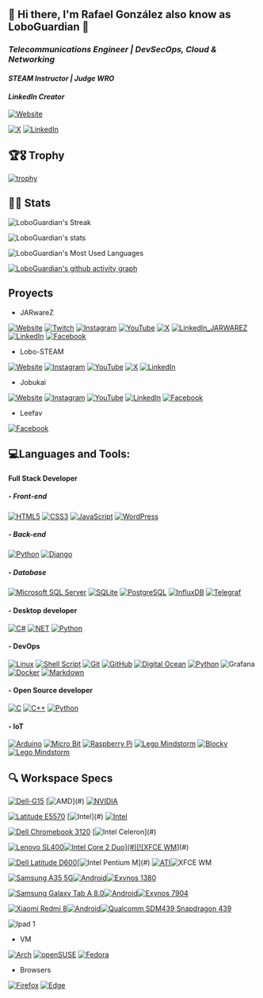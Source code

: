  ## 👋 Hi there, I'm Rafael González also know as LoboGuardian 🐺
 
### *Telecommunications Engineer | DevSecOps, Cloud & Networking* 
#### *STEAM Instructor | Judge WRO*
#### *LinkedIn Creator* 
<!-- #### Mobile developer | UI/UX Designer* -->
<!-- #### *AI Specialist | Data Scientist | -->

<!-- <p align="center"><a href="#"><img src="#" height="100%" width="100%" /></a></p> -->
[![Website](https://img.shields.io/badge/loboguardian.com-000000?style=for-the-badge&logo=About.me&logoColor=white&labelColor=101010)](https://loboguardian.github.io/)
<!-- [![Instagram](https://img.shields.io/badge/Instagram-E4405F?style=for-the-badge&logo=instagram&logoColor=white)](https://instagram.com/LoboGuardian_) -->
<!-- [![YouTube](https://img.shields.io/badge/html5-%23E34F26.svg?style=for-the-badge&logo=html5&logoColor=white&labelColor=101010)](https://www.youtube.com/@LoboGuardian) -->
[![X](https://img.shields.io/badge/X-000000?style=for-the-badge&logo=X&logoColor=white&labelColor=101010)](https://x.com/LoboGuardian_)
[![LinkedIn](https://img.shields.io/badge/linkedin-%230077B5.svg?style=for-the-badge&logo=linkedin&logoColor=white&labelColor=101010)](https://www.linkedin.com/in/gonzalezrbx/)

<!-- 
💬 Ask me about Java, Spring, Python, Golang, Javascript, React, AWS, Docker

📄 Know about my experiences https://linkedin.com/in/gonzalezrbx
 -->
## 🏆🎖 Trophy 
[![trophy](https://github-profile-trophy.vercel.app/?username=loboguardian)](https://github.com/ryo-ma/github-profile-trophy)

## 🧮📝 Stats 
![LoboGuardian's Streak](https://github-readme-streak-stats.herokuapp.com/?user=loboguardian&theme=react&layout=compact&hide_border=true)

![LoboGuardian's stats](https://github-readme-stats.vercel.app/api?username=loboguardian&count_private=true&show_icons=true&theme=react)

![LoboGuardian's Most Used Languages](https://github-readme-stats.vercel.app/api/top-langs/?username=loboguardian&langs_count=15&theme=react&layout=compact&hide=)

[![LoboGuardian's github activity graph](https://github-readme-activity-graph.vercel.app/graph?username=loboguardian&theme=react)](https://github.com/ashutosh00710/github-readme-activity-graph)
<!-- https://github.com/ashutosh00710/github-readme-activity-graph -->

<!-- ### :zap: Recent Activity -->
<!-- https://github.com/jamesgeorge007/github-activity-readme -->
<!--START_SECTION:activity-->
<!-- 
1. 
2. 
3. 
4. 
5.  -->


<!--END_SECTION:activity-->

<!-- <img src="https://komarev.com/ghpvc/?username=loboguardian&label=Profile%20views&color=0e75b6&style=flat-square" alt="loboguardian profile view count" /></p> -->

## Proyects

- JARwareZ

[![Website](https://img.shields.io/badge/JARwareZ.com-000000?style=for-the-badge&logo=About.me&logoColor=white&labelColor=101010)](https://www.jarwarez.com)
[![Twitch](https://img.shields.io/badge/Twitch-9146FF?style=for-the-badge&logo=twitch&logoColor=white&labelColor=101010)](https://www.twitch.tv/jarwarez)
[![Instagram](https://img.shields.io/badge/Instagram-E4405F?style=for-the-badge&logo=instagram&logoColor=white&labelColor=101010)](https://instagram.com/JARwareZ)
[![YouTube](https://img.shields.io/badge/YouTube-FF0000?style=for-the-badge&logo=youtube&logoColor=white&logoColor=white&labelColor=101010)](https://www.youtube.com/@JARwareZ)
[![X](https://img.shields.io/badge/X-000000?style=for-the-badge&logo=X&logoColor=white&labelColor=101010)](https://x.com/JARwareZ)
[![LinkedIn_JARWAREZ](https://img.shields.io/badge/linkedin_JARWAREZ-%230077B5.svg?style=for-the-badge&logo=linkedin&logoColor=white&labelColor=101010)](https://www.linkedin.com/company/jarwarez/)
[![LinkedIn](https://img.shields.io/badge/linkedin-%230077B5.svg?style=for-the-badge&logo=linkedin&logoColor=white&labelColor=101010)](https://www.linkedin.com/in/gonzalezrbx/)
[![Facebook](https://img.shields.io/badge/Facebook-1877F2?style=for-the-badge&logo=facebook&logoColor=white&labelColor=101010)](https://www.facebook.com/JARwareZ/)
    
- Lobo-STEAM

[![Website](https://img.shields.io/badge/lobo__steam.com-000000?style=for-the-badge&logo=About.me&logoColor=white&labelColor=101010)](https://www.lobosteam.com)
[![Instagram](https://img.shields.io/badge/Instagram-E4405F?style=for-the-badge&logo=instagram&logoColor=white&labelColor=101010)](https://instagram.com/lobo_steam)
[![YouTube](https://img.shields.io/badge/YouTube-FF0000?style=for-the-badge&logo=youtube&logoColor=white&logoColor=white&labelColor=101010)](https://www.youtube.com/@lobo_steam)
[![X](https://img.shields.io/badge/X-000000?style=for-the-badge&logo=X&logoColor=white&labelColor=101010)](https://x.com/lobo_steam)
[![LinkedIn](https://img.shields.io/badge/linkedin-%230077B5.svg?style=for-the-badge&logo=linkedin&logoColor=white&labelColor=101010)](https://www.linkedin.com/in/gonzalezrbx/)

- Jobukai

[![Website](https://img.shields.io/badge/jobukai.com-000000?style=for-the-badge&logo=About.me&logoColor=white&labelColor=101010)](https://www.jobukai.com)
[![Instagram](https://img.shields.io/badge/Instagram-E4405F?style=for-the-badge&logo=instagram&logoColor=white&labelColor=101010)](https://instagram.com/jobukai)
[![YouTube](https://img.shields.io/badge/YouTube-FF0000?style=for-the-badge&logo=youtube&logoColor=white&logoColor=white&labelColor=101010)](https://www.youtube.com/@jobukai)
[![LinkedIn](https://img.shields.io/badge/linkedin-%230077B5.svg?style=for-the-badge&logo=linkedin&logoColor=white&labelColor=101010)](https://www.linkedin.com/in/gonzalezrbx/)
[![Facebook](https://img.shields.io/badge/Facebook-1877F2?style=for-the-badge&logo=facebook&logoColor=white&labelColor=101010)](https://www.facebook.com/jobukai/)


- Leefav

[![Facebook](https://img.shields.io/badge/Facebook-1877F2?style=for-the-badge&logo=facebook&logoColor=white&labelColor=101010)](https://www.facebook.com/Leefav77/)

## 💻Languages and Tools:
#### Full Stack Developer

##### - Front-end

[![HTML5](https://img.shields.io/badge/html5-%23E34F26.svg?style=for-the-badge&logo=html5&logoColor=white&labelColor=101010)](https://html.spec.whatwg.org/) [![CSS3](https://img.shields.io/badge/css3-%231572B6.svg?style=for-the-badge&logo=css3&logoColor=white&labelColor=101010)](https://www.w3.org/TR/CSS/#css) [![JavaScript](https://img.shields.io/badge/JavaScript-F7DF1E?style=for-the-badge&logo=javascript&logoColor=white&labelColor=101010)](https://developer.mozilla.org/en-US/docs/Web/JavaScript) [![WordPress](https://img.shields.io/badge/WordPress-%23117AC9.svg?style=for-the-badge&logo=WordPress&logoColor=white&labelColor=101010)]()

##### - Back-end

[![Python](https://img.shields.io/badge/Python-yellow?style=for-the-badge&logo=python&logoColor=white&labelColor=101010)](https://www.python.org) [![Django](https://img.shields.io/badge/django-%23092E20.svg?style=for-the-badge&logo=django&logoColor=white&labelColor=101010)](https://www.djangoproject.com/)

##### - Database

[![Microsoft SQL Server](https://img.shields.io/badge/Microsoft%20SQL%20Server-CC2927?style=for-the-badge&logo=microsoft%20sql%20server&logoColor=white&labelColor=101010)](#) [![SQLite](https://img.shields.io/badge/SQLite-07405E?style=for-the-badge&logo=sqlite&logoColor=white&labelColor=101010)](#) [![PostgreSQL](https://img.shields.io/badge/PostgreSQL-316192?style=for-the-badge&logo=postgresql&logoColor=white&labelColor=101010)](#) [![InfluxDB](https://img.shields.io/badge/InfluxDB-22ADF6?style=for-the-badge&logo=InfluxDB&logoColor=white&labelColor=101010)](#) [![Telegraf](https://img.shields.io/badge/Telegraf-E6007A?style=for-the-badge&logo=InfluxDB&logoColor=white&labelColor=101010)](#) 

#### - Desktop developer
[![C#](https://img.shields.io/badge/c%23-%23239120.svg?style=for-the-badge&logo=c-sharp&logoColor=white&labelColor=101010)](https://www.w3schools.com/cs/) [![NET](https://img.shields.io/badge/.NET-5C2D91?style=for-the-badge&logo=.net&logoColor=white&labelColor=101010)](https://dotnet.microsoft.com/en-us/) [![Python](https://img.shields.io/badge/Python-yellow?style=for-the-badge&logo=python&logoColor=white&labelColor=101010)](https://www.python.org)

<!-- #### - Mobile developer
[![Kotlin](https://img.shields.io/badge/Kotlin-0095D5?&style=for-the-badge&logo=kotlin&logoColor=white&labelColor=101010)](https://kotlinlang.org/) [![Java](https://img.shields.io/badge/Java-ED8B00?style=for-the-badge&logo=openjdk&logoColor=white&labelColor=101010)](https://kotlinlang.org/) -->

#### - DevOps
[![Linux](https://img.shields.io/badge/Linux-FCC624?style=for-the-badge&logo=linux&logoColor=white&labelColor=101010)](https://www.linux.org/) [![Shell Script](https://img.shields.io/badge/shell_script-%23121011.svg?style=for-the-badge&logo=gnu-bash&logoColor=white&labelColor=101010)](https://www.gnu.org/software/bash/) [![Git](https://img.shields.io/badge/GIT-E44C30?style=for-the-badge&logo=git&logoColor=white&labelColor=101010)](#) [![GitHub](https://img.shields.io/badge/github-%23121011.svg?style=for-the-badge&logo=github&logoColor=white&labelColor=101010)](#) [![Digital Ocean](https://img.shields.io/badge/Digital_Ocean-0080FF?style=for-the-badge&logo=DigitalOcean&logoColor=white&labelColor=101010)](#) [![Python](https://img.shields.io/badge/Python-yellow?style=for-the-badge&logo=python&logoColor=white&labelColor=101010)](https://www.python.org) ![Grafana](https://img.shields.io/badge/grafana-%23F46800.svg?style=for-the-badge&logo=grafana&logoColor=white&labelColor=101010) [![Docker](https://img.shields.io/badge/docker-%230db7ed.svg?style=for-the-badge&logo=docker&logoColor=white&labelColor=101010)](https://www.docker.com/) [![Markdown](https://img.shields.io/badge/Markdown-000000?style=for-the-badge&logo=markdown&logoColor=white&labelColor=101010)](#Markdown/)

#### - Open Source developer

[![C](https://img.shields.io/badge/C-00599C?style=for-the-badge&logo=c-sharp&logoColor=white&labelColor=101010)](https://www.w3schools.com/c/) [![C++](https://img.shields.io/badge/C%2B%2B-00599C?style=for-the-badge&logo=c-sharp&logoColor=white&labelColor=101010)](https://www.w3schools.com/cpp/) [![Python](https://img.shields.io/badge/Python-yellow?style=for-the-badge&logo=python&logoColor=white&labelColor=101010)](https://www.python.org)

#### - IoT
[![Arduino](https://img.shields.io/badge/-Arduino-00979D?style=for-the-badge&logo=Arduino&logoColor=white&labelColor=101010)](https://www.arduino.cc/) [![Micro Bit](https://img.shields.io/badge/micro:bit-00ED00?style=for-the-badge&logo=micro:bit&logoColor=white&labelColor=101010)](#) [![Raspberry Pi](https://img.shields.io/badge/Raspberry%20Pi-A22846?style=for-the-badge&logo=Raspberry%20Pi&logoColor=white&labelColor=101010)](#) [![Lego Mindstorm](https://img.shields.io/badge/Lego%20Mindstorm-FCC624?style=for-the-badge&logoColor=white&labelColor=101010)](#) [![Blocky](https://img.shields.io/badge/Blocky-FCC624?style=for-the-badge&logoColor=white&labelColor=101010)](#) [![Lego Mindstorm](https://img.shields.io/badge/Tinkercad-FCC624?style=for-the-badge&logoColor=white&labelColor=101010)](#)

<!-- #### - In learning list

![MongoDB](https://img.shields.io/badge/MongoDB-%234ea94b.svg?style=for-the-badge&logo=mongodb&logoColor=white&labelColor=101010) ![Octave](https://img.shields.io/badge/OCTAVE-darkblue?style=for-the-badge&logo=octave&logoColor=fcd683) ![NumPy](https://img.shields.io/badge/numpy-%23013243.svg?style=for-the-badge&logo=numpy&logoColor=white) ![Alice](https://img.shields.io/badge/Alice-%23013243.svg?style=for-the-badge&logoColor=white) -->

## 🔍 Workspace Specs

[![Dell-G15](https://img.shields.io/badge/Windows-Dell_G15_5515-%230079d5.svg?style=for-the-badge&logo=Windows%2011&logoColor=white&labelColor=101010)](#) [![AMD](https://img.shields.io/badge/AMD-Ryzen™_5_5600H_with_Radeon™_Graphics_(4.2%20GHz)-ED1C24?style=for-the-badge&logo=amd&logoColor=white&labelColor=101010)](#) [![NVIDIA](https://img.shields.io/badge/NVIDIA-GeForce_RTX_3050_Laptop_GPU_(4Gb)-76B900?style=for-the-badge&logo=nvidia&&logoColor=white&labelColor=101010)](#)

[![Latitude E5570](https://img.shields.io/badge/Windows-Dell_Latitude_E5570-%230079d5.svg?style=for-the-badge&logo=Windows%2011&logoColor=white&labelColor=101010)](#) 
[![Intel](https://img.shields.io/badge/Intel-Core™_I5_6300U_(2.40%20GHz)-0071C5?style=for-the-badge&logo=intel&logoColor=white&labelColor=101010)](#)
[![Intel](https://img.shields.io/badge/Intel-HD_Graphics_520-0071C5?style=for-the-badge&logo=intel&logoColor=white&labelColor=101010)](#)

[![Dell Chromebook 3120](https://img.shields.io/badge/Windows-Dell%20Chromebook%2011%203120-0078D6?style=for-the-badge&logo=windows&logoColor=white&labelColor=101010)](#) 
[![Intel Celeron](https://img.shields.io/badge/Intel-Celeron_N2840_(2.6%20GHz)-0071C5?style=for-the-badge&logo=intel&logoColor=white&labelColor=101010)](#)

[![Lenovo SL400](https://img.shields.io/badge/Lenovo%20ThinkPad%20SL400%20(2743A65)-294172?style=for-the-badge&logo=fedora&logoColor=white&labelColor=101010)](#)[![Intel Core 2 Duo](https://img.shields.io/badge/Intel-Core_2_Duo_T6570_(2.1GHz)-0071C5?style=for-the-badge&logo=intel&logoColor=white&labelColor=101010)](#)[![XFCE WM](https://img.shields.io/badge/Xfce_4.18-06a2d2.svg?style=for-the-badge&logo=Xfce&logoColor=white&labelColor=101010)](#)

[![Dell Latitude D600](https://img.shields.io/badge/Dell%20Latitude%20D600%20(i686)-1793D1?style=for-the-badge&logo=arch-linux&logoColor=white&labelColor=101010)](#)[![Intel Pentium M](https://img.shields.io/badge/Intel-Pentium%20M_(1.40GHz)-0071C5?style=for-the-badge&logo=intel&logoColor=white&labelColor=101010)](#) [![ATI](https://img.shields.io/badge/ATI_Mobility-RADEON_9000_(32Mb)-ED1C24?style=for-the-badge&logo=amd&&logoColor=white&labelColor=101010)](#)![XFCE WM](https://img.shields.io/badge/Xfce_4.18-06a2d2.svg?style=for-the-badge&logo=Xfce&logoColor=white&labelColor=101010)

[![Samsung A35 5G](https://img.shields.io/badge/Samsung_A35_5G-1428A0.svg?style=for-the-badge&logo=Samsung&logoColor=white&labelColor=101010)](https://www.gsmarena.com/samsung_galaxy_a35-12705.php)[![Android](https://img.shields.io/badge/Android_14_One_UI_6.1-3DDC84?style=for-the-badge&logo=android&logoColor=white&labelColor=101010)](#)[![Exynos 1380](https://img.shields.io/badge/Exynos_1380_[Mali_G68_MP5]-1428A0.svg?style=for-the-badge&logo=samsung&logoColor=white&labelColor=101010)](#)

[![Samsung Galaxy Tab A 8.0](https://img.shields.io/badge/Samsung_Galaxy_Tab_A_8.0_&_S_Pen-1428A0.svg?style=for-the-badge&logo=Samsung&logoColor=white&labelColor=101010)](https://www.gsmarena.com/samsung_galaxy_tab_a_8_0_&_s_pen_(2019)-9651.php)[![Android](https://img.shields.io/badge/Android_9_One_UI_1.0-3DDC84?style=for-the-badge&logo=android&logoColor=white&labelColor=101010)](#)[![Exynos 7904 ](https://img.shields.io/badge/Exynos_7904_[Mali_G71_MP2]-1428A0.svg?style=for-the-badge&logo=samsung&logoColor=white&labelColor=101010)](#)

[![Xiaomi Redmi 8](https://img.shields.io/badge/Xiaomi_Redmi_8-%23FF6900.svg?style=for-the-badge&logo=Xiaomi&logoColor=white&labelColor=101010)](https://www.gsmarena.com/xiaomi_redmi_8-9800.php)[![Android](https://img.shields.io/badge/Android_10_MIUI_Global_12.5.3.0-3DDC84?style=for-the-badge&logo=android&logoColor=white&labelColor=101010)](#)[![Qualcomm SDM439 Snapdragon 439](https://img.shields.io/badge/Qualcomm_SDM439_Snapdragon_439_[Adreno_505]-%23FF6900.svg?style=for-the-badge&logo=Qualcomm&logoColor=white&labelColor=101010)](#)

![Ipad 1](https://img.shields.io/badge/Ipad%201%20(MB292LL)_Apple_A4-999999.svg?style=for-the-badge&logo=apple&logoColor=white&labelColor=101010)

 - VM

[![Arch](https://img.shields.io/badge/Arch%20Linux-1793D1?logo=arch-linux&logoColor=fff&style=for-the-badge&logoColor=white&labelColor=101010)](https://archlinux.org/)
[![openSUSE](https://img.shields.io/badge/openSUSE-%2364B345?style=for-the-badge&logo=openSUSE&logoColor=white&labelColor=101010)](opensuse.org/)
[![Fedora](https://img.shields.io/badge/Fedora-294172?style=for-the-badge&logo=fedora&logoColor=white&labelColor=101010)](https://fedoraproject.org/)
<!-- [![Android](https://img.shields.io/badge/Android-3DDC84?style=for-the-badge&logo=android&logoColor=white&labelColor=101010)](https://www.android.com/) -->

 - Browsers

[![Firefox](https://img.shields.io/badge/Firefox-FF7139?style=for-the-badge&logo=Firefox-Browser&logoColor=white&labelColor=101010)](https://www.mozilla.org/en-US/firefox/new/?redirect_source=firefox-com) [![Edge](https://img.shields.io/badge/Edge-0078D7?style=for-the-badge&logo=Microsoft-edge&logoColor=white&labelColor=101010)](https://www.google.com/url?sa=t&rct=j&q=&esrc=s&source=web&cd=&cad=rja&uact=8&ved=2ahUKEwiPuqK0xJP_AhWJpYQIHYqlB44QFnoECAkQAQ&url=https%3A%2F%2Fwww.microsoft.com%2Fedge%2Fdownload&usg=AOvVaw10jbjeqGp6-BwezjV70LDR)
